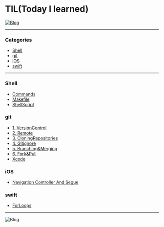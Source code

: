 # TIL(Today I learned)
[![Blog](https://img.shields.io/badge/Blog-velog.io/@usoab0561-blue.svg)](https://velog.io/@usoab0561)  


<hr>

### Categories
*  [Shell](https://github.com/usoab0561/TIL/blob/main/README.md#shell)
* [git](https://github.com/usoab0561/TIL/blob/main/README.md#git)
* [iOS](https://github.com/usoab0561/TIL/blob/main/README.md#ios)
* [swift](https://github.com/usoab0561/TIL/blob/main/README.md#swift)  

<hr>

### Shell
* [Commands](https://github.com/usoab0561/TIL/blob/main/Shell/Commands.md)
* [Makefile](https://github.com/usoab0561/TIL/blob/main/Shell/Makefile.md)
* [ShellScript](https://github.com/usoab0561/TIL/blob/main/Shell/ShellScirpt.md)


### git
* [1. VersionControl](https://github.com/usoab0561/TIL/blob/main/git/1.%20VersionControl.md)
* [2. Remote](https://github.com/usoab0561/TIL/blob/main/git/2.%20Remote.md)
* [3. CloningRepositories](https://github.com/usoab0561/TIL/blob/main/git/3.%20CloningRepositories.md)
* [4. Gitignore](https://github.com/usoab0561/TIL/blob/main/git/4.%20Gitignore.md)
* [5. Branching&Merging](https://github.com/usoab0561/TIL/blob/main/git/5.%20Branching%26Merging.md)
* [6. Fork&Pull](https://github.com/usoab0561/TIL/blob/main/git/6.%20Fork%26Pull.md)
* [Xcode](https://github.com/usoab0561/TIL/blob/main/git/Xcode.md)

### iOS
* [Navigation Controller And Segue](https://github.com/usoab0561/TIL/blob/main/iOS/Navigation%20Controller%20And%20Segue.md)

### swift
* [ForLoops](https://github.com/usoab0561/TIL/blob/main/swift/ForLoops.md)

<hr>

![Blog](https://img.shields.io/github/commit-activity/m/usoab0561/TIL)
 
